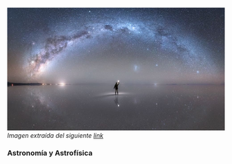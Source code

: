 ---
---

![](img/astronomy/galaxy.jpeg)
*Imagen extraída del siguiente [link](https://www.bbc.com/portuguese/internacional-50274440)*
### **Astronomía y Astrofísica**